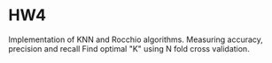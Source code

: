 # HW4
Implementation of KNN and Rocchio algorithms.
Measuring accuracy, precision and recall
Find optimal "K" using N fold cross validation.
